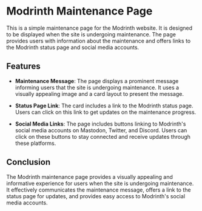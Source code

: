 # Modrinth Maintenance Page

This is a simple maintenance page for the Modrinth website. It is designed to be displayed when the site is undergoing maintenance. The page provides users with information about the maintenance and offers links to the Modrinth status page and social media accounts.

## Features

- **Maintenance Message**: The page displays a prominent message informing users that the site is undergoing maintenance. It uses a visually appealing image and a card layout to present the message.

- **Status Page Link**: The card includes a link to the Modrinth status page. Users can click on this link to get updates on the maintenance progress.

- **Social Media Links**: The page includes buttons linking to Modrinth's social media accounts on Mastodon, Twitter, and Discord. Users can click on these buttons to stay connected and receive updates through these platforms.

## Conclusion

The Modrinth maintenance page provides a visually appealing and informative experience for users when the site is undergoing maintenance. It effectively communicates the maintenance message, offers a link to the status page for updates, and provides easy access to Modrinth's social media accounts.